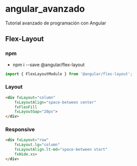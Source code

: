 # angular_avanzado

Tutorial avanzado de programación con Angular

## Flex-Layout

### npm

* npm i --save @angular/flex-layout

```typescript
import { FlexLayoutModule } from '@angular/flex-layout';
```

### Layout

```html
<div fxLayout="column"
	fxLayoutAlign="space-between center"
	fxFlexFill
	fxLayoutGap="20px">
</div>
```

### Responsive

```html
<div fxLayout="row"
	fxLayout.lg="column"
	fxLayoutAlign.lt-md="space-between start"
	fxHide.xs>
</div>
```
